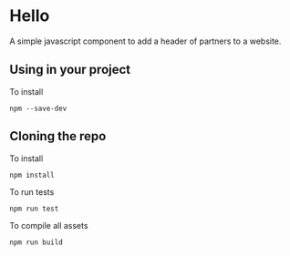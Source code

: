 Hello
======
A simple javascript component to add a header of partners to a website.

Using in your project
------
To install

```console
npm --save-dev
```
Cloning the repo
------
To install

```console
npm install
```

To run tests
```console
npm run test
```

To compile all assets
```console
npm run build
```